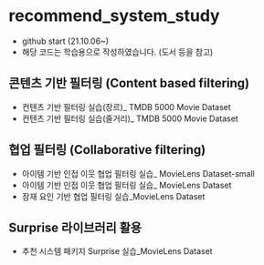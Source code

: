 # recommend_system_study

- github start (21.10.06~)
- 해당 코드는 학습용으로 작성하였습니다. (도서 등을 참고)







콘텐츠 기반 필터링 (Content based filtering)
-------------
- 컨텐츠 기반 필터링 실습(장르)_ TMDB 5000 Movie Dataset
- 컨텐츠 기반 필터링 실습(줄거리)_ TMDB 5000 Movie Dataset


협업 필터링 (Collaborative filtering)
-------------
- 아이템 기반 인접 이웃 협업 필터링 실습_ MovieLens Dataset-small
- 아이템 기반 인접 이웃 협업 필터링 실습_ MovieLens Dataset
- 잠재 요인 기반 협업 필터링 실습_MovieLens Dataset

Surprise 라이브러리 활용 
-------------
- 추천 시스템 패키지 Surprise 실습_MovieLens Dataset
